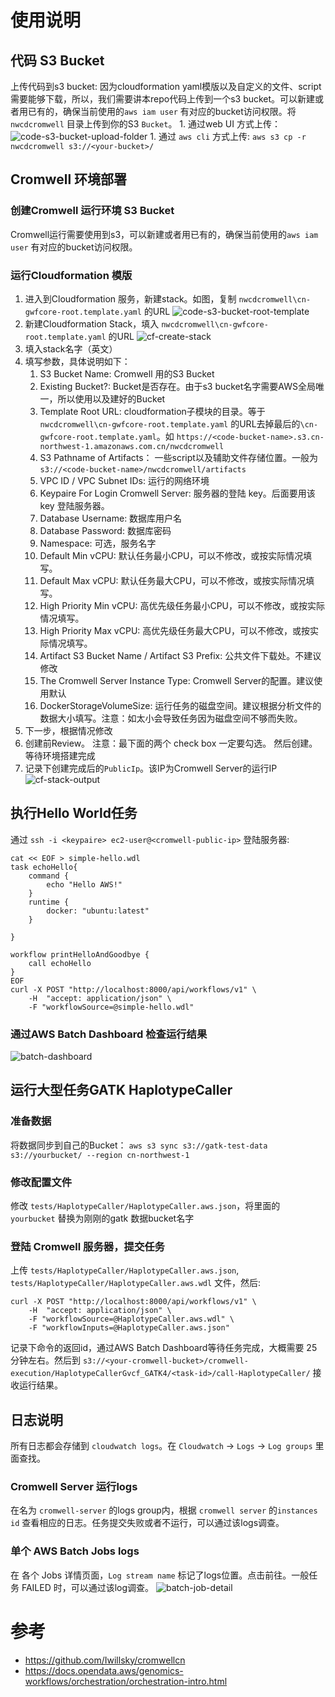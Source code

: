 # 使用说明

## 代码 S3 Bucket

上传代码到s3 bucket: 因为cloudformation yaml模版以及自定义的文件、script需要能够下载，所以，我们需要讲本repo代码上传到一个s3 bucket。可以新建或者用已有的，确保当前使用的`aws iam user` 有对应的bucket访问权限。将 `nwcdcromwell` 目录上传到你的S3 `Bucket`。 
    1. 通过web UI 方式上传：
        ![code-s3-bucket-upload-folder](code-s3-bucket-upload-folder.png)
    1. 通过 `aws cli` 方式上传: `aws s3 cp -r nwcdcromwell s3://<your-bucket>/`

## Cromwell 环境部署

### 创建Cromwell 运行环境 S3 Bucket

Cromwell运行需要使用到s3，可以新建或者用已有的，确保当前使用的`aws iam user` 有对应的bucket访问权限。

### 运行Cloudformation 模版

1. 进入到Cloudformation 服务，新建stack。如图，复制 `nwcdcromwell\cn-gwfcore-root.template.yaml` 的URL
    ![code-s3-bucket-root-template](code-s3-bucket-root-template.png)
1. 新建Cloudformation Stack，填入 `nwcdcromwell\cn-gwfcore-root.template.yaml` 的URL 
    ![cf-create-stack](cf-create-stack.png)
1. 填入stack名字（英文）
1. 填写参数，具体说明如下：
    1. S3 Bucket Name: Cromwell 用的S3 Bucket
    1. Existing Bucket?: Bucket是否存在。由于s3 bucket名字需要AWS全局唯一，所以使用以及建好的Bucket
    1. Template Root URL: cloudformation子模块的目录。等于 `nwcdcromwell\cn-gwfcore-root.template.yaml` 的URL去掉最后的`\cn-gwfcore-root.template.yaml`。如 `https://<code-bucket-name>.s3.cn-northwest-1.amazonaws.com.cn/nwcdcromwell`
    1. S3 Pathname of Artifacts： 一些script以及辅助文件存储位置。一般为 `s3://<code-bucket-name>/nwcdcromwell/artifacts`
    1. VPC ID / VPC Subnet IDs: 运行的网络环境
    1. Keypaire For Login Cromwell Server: 服务器的登陆 key。后面要用该 key 登陆服务器。
    1. Database Username: 数据库用户名
    1. Database Password: 数据库密码
    1. Namespace: 可选，服务名字
    1. Default Min vCPU: 默认任务最小CPU，可以不修改，或按实际情况填写。
    1. Default Max vCPU: 默认任务最大CPU，可以不修改，或按实际情况填写。
    1. High Priority Min vCPU: 高优先级任务最小CPU，可以不修改，或按实际情况填写。
    1. High Priority Max vCPU: 高优先级任务最大CPU，可以不修改，或按实际情况填写。
    1. Artifact S3 Bucket Name / Artifact S3 Prefix: 公共文件下载处。不建议修改
    1. The Cromwell Server Instance Type: Cromwell Server的配置。建议使用默认
    1. DockerStorageVolumeSize: 运行任务的磁盘空间。建议根据分析文件的数据大小填写。注意：如太小会导致任务因为磁盘空间不够而失败。
1. 下一步，根据情况修改
1. 创建前Review。 注意：最下面的两个 check box 一定要勾选。 然后创建。等待环境搭建完成
1. 记录下创建完成后的`PublicIp`。该IP为Cromwell Server的运行IP
    ![cf-stack-output](cf-stack-output.png)

## 执行Hello World任务

通过 `ssh -i <keypaire> ec2-user@<cromwell-public-ip>` 登陆服务器:

```
cat << EOF > simple-hello.wdl
task echoHello{
    command {
        echo "Hello AWS!"
    }
    runtime {
        docker: "ubuntu:latest"
    }

}

workflow printHelloAndGoodbye {
    call echoHello
}
EOF
curl -X POST "http://localhost:8000/api/workflows/v1" \
    -H  "accept: application/json" \
    -F "workflowSource=@simple-hello.wdl"
```

### 通过AWS Batch Dashboard 检查运行结果

![batch-dashboard](batch-dashboard.png)

## 运行大型任务GATK HaplotypeCaller

### 准备数据

将数据同步到自己的Bucket： `aws s3 sync s3://gatk-test-data s3://yourbucket/ --region cn-northwest-1`

### 修改配置文件

修改 `tests/HaplotypeCaller/HaplotypeCaller.aws.json`，将里面的 `yourbucket` 替换为刚刚的gatk 数据bucket名字

### 登陆 Cromwell 服务器，提交任务

上传 `tests/HaplotypeCaller/HaplotypeCaller.aws.json`, `tests/HaplotypeCaller/HaplotypeCaller.aws.wdl` 文件，然后:

```
curl -X POST "http://localhost:8000/api/workflows/v1" \
    -H  "accept: application/json" \
    -F "workflowSource=@HaplotypeCaller.aws.wdl" \
    -F "workflowInputs=@HaplotypeCaller.aws.json"
```

记录下命令的返回id，通过AWS Batch Dashboard等待任务完成，大概需要 25 分钟左右。然后到 `s3://<your-cromwell-bucket>/cromwell-execution/HaplotypeCallerGvcf_GATK4/<task-id>/call-HaplotypeCaller/` 接收运行结果。

## 日志说明

所有日志都会存储到 `cloudwatch logs`。在 `Cloudwatch` -> `Logs` -> `Log groups` 里面查找。

### Cromwell Server 运行logs

在名为 `cromwell-server` 的logs group内，根据 `cromwell server` 的`instances id` 查看相应的日志。任务提交失败或者不运行，可以通过该logs调查。

### 单个 AWS Batch Jobs logs

在 各个 Jobs 详情页面，`Log stream name` 标记了logs位置。点击前往。一般任务 FAILED 时，可以通过该log调查。
![batch-job-detail](batch-job-detail.png)

# 参考
- https://github.com/Iwillsky/cromwellcn
- https://docs.opendata.aws/genomics-workflows/orchestration/orchestration-intro.html